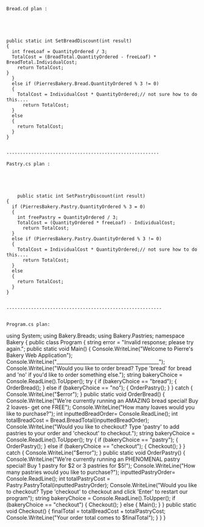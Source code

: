     Bread.cd plan :




    
    public static int SetBreadDiscount(int result)
    {
      int freeLoaf = QuantityOrdered / 3;
      TotalCost = (BreadTotal.QuantityOrdered - freeLoaf) * BreadTotal.IndividualCost;
        return TotalCost;
    }
      }
      else if (PierresBakery.Bread.QuantityOrdered % 3 != 0)
      {
        TotalCost = IndividualCost * QuantityOrdered;// not sure how to do this....
          return TotalCost;
      }
      else
      {
        return TotalCost;
      }
    }


    --------------------------------------------------------

    Pastry.cs plan :





        public static int SetPastryDiscount(int result)
    {
      if (PierresBakery.Pastry.QuantityOrdered % 3 = 0)
      {
        int freePastry = QuantityOrdered / 3;
        TotalCost = (QuantityOrdered * freeLoaf) - IndividualCost;
          return TotalCost;
      }
      else if (PierresBakery.Pastry.QuantityOrdered % 3 != 0)
      {
        TotalCost = IndividualCost * QuantityOrdered;// not sure how to do this....
          return TotalCost;
      }
      else
      {
        return TotalCost;
      }
    }


    ---------------------------------------------------------


    Program.cs plan:



using System;
using Bakery.Breads;
using Bakery.Pastries;
namespace Bakery
{
  public class Program
  {
    string error = "Invalid response; please try again.";
    public static void Main()
    {
      Console.WriteLine("Welcome to Pierre's Bakery Web Application");
      Console.WriteLine("__________________________________________");
      Console.WriteLine("Would you like to order bread? Type 'bread' for bread and 'no' if you'd like to order something else.");
      string bakeryChoice = Console.ReadLine().ToUpper();
      try
      {
        if (bakeryChoice == "bread");
        {
          OrderBread();
        }
        else if (bakeryChoice == "no");
        {
          OrderPastry();
        }
      }
      catch
      {
        Console.WriteLine("$error");
      }
    public static void OrderBread()
    {
      Console.WriteLine("We're currently running an AMAZING bread special! Buy 2 loaves- get one FREE");
      Console.WriteLine("How many loaves would you like to purchase?");
      int inputtedBreadOrder= Console.ReadLine();
      int totalBreadCost = Bread.BreadTotal(inputtedBreadOrder);
      Console.WriteLine("Would you like to checkout? Type 'pastry' to add pastries to your order and 'checkout' to checkout.");
      string bakeryChoice = Console.ReadLine().ToUpper();
      try
      {
        if (bakeryChoice == "pastry");
        {
          OrderPastry();
        }
        else if (bakeryChoice == "checkout");
        {
          Checkout();
        }
      }
      catch
      {
        Console.WriteLine("$error");
      }
    public static void OrderPastry()
    {
      Console.WriteLine("We're currently running an PHENOMENAL pastry special! Buy 1 pastry for $2 or 3 pastries for $5!");
      Console.WriteLine("How many pastries would you like to purchase?");
      inputtedPastryOrder= Console.ReadLine();
      int totalPastryCost = Pastry.PastryTotal(inputtedPastryOrder);
      Console.WriteLine("Would you like to checkout? Type 'checkout' to checkout and click 'Enter' to restart our program");
      string bakeryChoice = Console.ReadLine().ToUpper();
      if (bakeryChoice == "checkout")
          {
            Checkout();
          }
      else
      {
        Main();
      }
    }
    public static void Checkout()
    {
      finalTotal = totalBreadCost + totalPastryCost;
      Console.WriteLine("Your order total comes to $finalTotal");
    }
  }
}